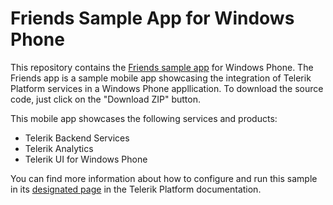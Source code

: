 Friends Sample App for Windows Phone
=============================

This repository contains the [Friends sample app](http://docs.telerik.com/platform/backend-services/samples/friends/friends-sample) for Windows Phone. The Friends app is a sample mobile app showcasing the integration of Telerik Platform services in a Windows Phone appllication. To download the source code, just click on the "Download ZIP" button.

This mobile app showcases the following services and products:
- Telerik Backend Services
- Telerik Analytics
- Telerik UI for Windows Phone

You can find more information about how to configure and run this sample in its [designated page](http://docs.telerik.com/platform/backend-services/samples/friends/friends-sample-windows-phone) in the Telerik Platform documentation.
